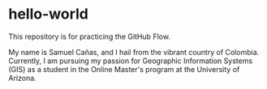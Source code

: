 # hello-world
This repository is for practicing the GitHub Flow.

My name is Samuel Cañas, and I hail from the vibrant country of Colombia. Currently, I am pursuing my passion for Geographic Information Systems (GIS) as a student in the Online Master's program at the University of Arizona.
